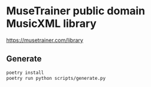# MuseTrainer public domain MusicXML library


https://musetrainer.com/library


## Generate

```sh
poetry install
poetry run python scripts/generate.py
```